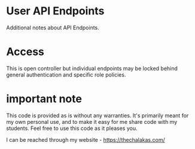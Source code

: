 # User API Endpoints

Additional notes about API Endpoints.

# Access

This is open controller but individual endpoints may be locked behind general authentication and specific role policies.

# important note 

This code is provided as is without any warranties. It's primarily meant for my own personal use, and to make it easy for me share code with my students. Feel free to use this code as it pleases you.

I can be reached through my website - https://thechalakas.com/